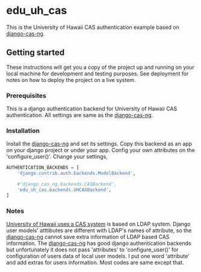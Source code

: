 # edu_uh_cas
This is the University of Hawaii CAS authentication example based on [django-cas-ng](https://github.com/mingchen/django-cas-ng).


## Getting started
These instructions will get you a copy of the project up and running on your local machine for development and testing purposes. See deployment for notes on how to deploy the project on a live system.

### Prerequisites
This is a django authentication backend for University of Hawaii CAS authentication. All settings are same as the [django-cas-ng](https://github.com/mingchen/django-cas-ng).

### Installation
Install the [django-cas-ng](https://github.com/mingchen/django-cas-ng) and set its settings. Copy this backend as an app on your django project or under your app. Config your own attributes on the 'configure_user()'.
Change your settings,
```python
AUTHENTICATION_BACKENDS = [
    'django.contrib.auth.backends.ModelBackend',

    #'django_cas_ng.backends.CASBackend',
    'edu_uh_cas.backends.UHCASBackend',
]
```
### Notes
[University of Hawaii uses a CAS system](https://www.hawaii.edu/bwiki/pages/viewpage.action?pageId=230230565) is based on LDAP system. Django user models' atttibutes are different with LDAP's names of attribute, so the [django-cas-ng](https://github.com/mingchen/django-cas-ng) cannot save extra information of LDAP based CAS information. The [django-cas-ng](https://github.com/mingchen/django-cas-ng) has good django authentication backends but unfortunately it does not pass 'attributes' to 'configure_user()' for configuration of users data of local user models. I put one word 'attribute' and add extras for users information. Most codes are same except that.
